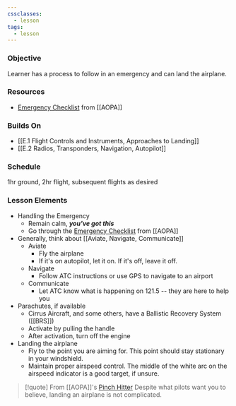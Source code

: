 ```yaml
---
cssclasses:
  - lesson
tags:
  - lesson
---
```

### Objective
Learner has a process to follow in an emergency and can land the airplane.

### Resources
- [Emergency Checklist](https://www.aopa.org/-/media/files/aopa/home/pilot-resources/asi/safety-syllabi/pinchhitter.pdf#page=15) from [[AOPA]]

### Builds On
- [[E.1 Flight Controls and Instruments, Approaches to Landing]]
- [[E.2 Radios, Transponders, Navigation, Autopilot]]

### Schedule
1hr ground, 2hr flight, subsequent flights as desired

### Lesson Elements
- Handling the Emergency
	- Remain calm, ***you've got this***
	- Go through the [Emergency Checklist](https://www.aopa.org/-/media/files/aopa/home/pilot-resources/asi/safety-syllabi/pinchhitter.pdf#page=15) from [[AOPA]]
- Generally, think about [[Aviate, Navigate, Communicate]]
	- Aviate
		- Fly the airplane
		- If it's on autopilot, let it on. If it's off, leave it off.
	- Navigate
		- Follow ATC instructions or use GPS to navigate to an airport
	- Communicate
		- Let ATC know what is happening on 121.5 -- they are here to help you
- Parachutes, if available
	- Cirrus Aircraft, and some others, have a Ballistic Recovery System ([[BRS]])
	- Activate by pulling the handle
	- After activation, turn off the engine
- Landing the airplane
	- Fly to the point you are aiming for. This point should stay stationary in your windshield.
	- Maintain proper airspeed control. The middle of the white arc on the airspeed indicator is a good target, if unsure.

> [!quote] From [[AOPA]]'s [Pinch Hitter](https://www.aopa.org/training-and-safety/online-learning/safety-spotlights/pinch-hitter/in-the-unlikely-event-of-an-emergency) 
> Despite what pilots want you to believe, landing an airplane is not complicated.
